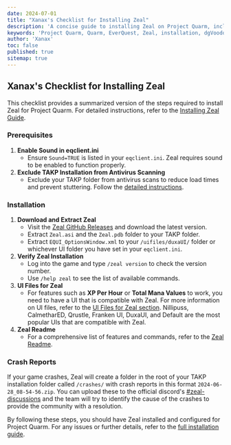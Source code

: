 ```yaml
---
date: 2024-07-01
title: "Xanax's Checklist for Installing Zeal"
description: 'A concise guide to installing Zeal on Project Quarm, including prerequisites, download links, and configuration tips.'
keywords: 'Project Quarm, Quarm, EverQuest, Zeal, installation, dgVoodoo, compatibility settings'
author: 'Xanax'
toc: false
published: true
sitemap: true
---
```


## Xanax's Checklist for Installing Zeal

This checklist provides a summarized version of the steps required to install Zeal for Project Quarm. For detailed instructions, refer to the [Installing Zeal Guide](/installing-the-game#step-4-installing-zeal-).

### Prerequisites

1. **Enable Sound in eqclient.ini**
   - Ensure `Sound=TRUE` is listed in your `eqclient.ini`. Zeal requires sound to be enabled to function properly.
2. **Exclude TAKP Installation from Antivirus Scanning**
   - Exclude your TAKP folder from antivirus scans to reduce load times and prevent stuttering. Follow the [detailed instructions](/installing-the-game#prerequisite-2-required-excluding-your-takp-installation).

### Installation

1. **Download and Extract Zeal**
   - Visit the [Zeal GitHub Releases](https://github.com/iamclint/Zeal/releases) and download the latest version.
   - Extract `Zeal.asi` and the `Zeal.pdb` folder to your TAKP folder.
   - Extract `EQUI_OptionsWindow.xml` to your `/uifiles/duxaUI/` folder or whichever UI folder you have set in your `eqclient.ini`.
2. **Verify Zeal Installation**
   - Log into the game and type `/zeal version` to check the version number.
   - Use `/help zeal` to see the list of available commands.
3. **UI Files for Zeal**
   - For features such as **XP Per Hour** or **Total Mana Values** to work, you need to have a UI that is compatible with Zeal. For more information on UI files, refer to the [UI Files for Zeal section](/after-installing-the-game#where-to-get-quarm-user-interfaces). Nillipuss, CalmetharED, Qrustle, Franken UI, DuxaUI, and Default are the most popular UIs that are compatible with Zeal.
4. **Zeal Readme**
   - For a comprehensive list of features and commands, refer to the [Zeal Readme](https://quarm.guide/2024/06/19/zeal-readme/).

### Crash Reports
If your game crashes, Zeal will create a folder in the root of your TAKP installation folder called `/crashes/` with crash reports in this format `2024-06-28_08-54-56.zip`. You can upload these to the official discord's [#zeal-discussions](https://discord.com/channels/1133452007412334643/1210670176077348934) and the team will try to identify the cause of the crashes to provide the community with a resolution.

By following these steps, you should have Zeal installed and configured for Project Quarm. For any issues or further details, refer to the [full installation guide](/installing-the-game).
